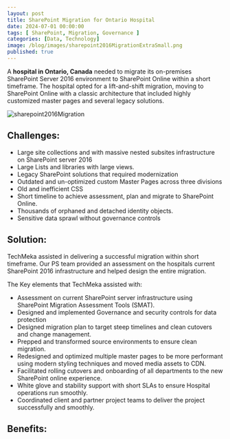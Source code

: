 ```yaml
---
layout: post
title: SharePoint Migration for Ontario Hospital
date: 2024-07-01 00:00:00
tags: [ SharePoint, Migration, Governance ]
categories: [Data, Technology]
image: /blog/images/sharepoint2016MigrationExtraSmall.png
published: true
---
```


A **hospital in Ontario, Canada** needed to migrate its on-premises SharePoint Server 2016 environment to SharePoint Online within a short timeframe. <!--more--> The hospital opted for a lift-and-shift migration, moving to SharePoint Online with a classic architecture that included highly customized master pages and several legacy solutions.


![sharepoint2016Migration][1]
## Challenges:
- Large site collections and with massive nested subsites infrastructure on SharePoint server 2016
- Large Lists and libraries with large views.
- Legacy SharePoint solutions that required modernization
- Outdated and un-optimized custom Master Pages across three divisions
- Old and inefficient CSS
- Short timeline to achieve assessment, plan and migrate to SharePoint Online.
- Thousands of orphaned and detached identity objects.
- Sensitive data sprawl without governance controls

## Solution:
TechMeka assisted in delivering a successful migration within short timeframe. Our PS team provided an assessment on the hospitals current SharePoint 2016 infrastructure and helped design the entire migration. 

The Key elements that TechMeka assisted with:
- Assessment on current SharePoint server infrastructure using SharePoint Migration Assessment Tools (SMAT).
- Designed and implemented Governance and security controls for data protection
- Designed migration plan to target steep timelines and clean cutovers and change management.
- Prepped and transformed source environments to ensure clean migration.
- Redesigned and optimized multiple master pages to be more performant using modern styling techniques and moved media assets to CDN.
- Facilitated rolling cutovers and onboarding of all departments to the new SharePoint online experience.
- White glove and stability support with short SLAs to ensure Hospital operations run smoothly.
- Coordinated client and partner project teams to deliver the project successfully and smoothly.


## Benefits:


 [1]: /blog/images/sharepoint2016Migration.png